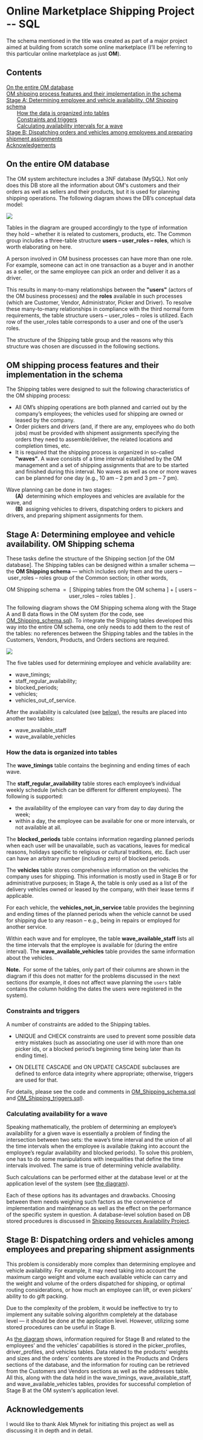 
# Online Marketplace Shipping Project -- SQL

The schema mentioned in the title was created as part of a major project aimed at building from scratch some online marketplace (I’ll be referring to this particular online marketplace as just **OM**). 

## Contents
[On the entire OM database](#EntireDB) <br /> 
[OM shipping process features and their implementation in the schema](#Shipping_features) <br />
[Stage A: Determining employee and vehicle availability. OM Shipping schema](#Determining_availability) <br />
  [How the data is organized into tables](#Data_in_tables) <br />
  [Constraints and triggers](#Constraints) <br />
  [Calculating availability intervals for a wave](#Calculating_intervals) <br />
[Stage B: Dispatching orders and vehicles among employees and preparing shipment assignments](#Stage_B) <br />
[Acknowledgements](#Acknowledgements) <br />

<a name = "EntireDB"><h2>On the entire OM database</h2></a>

The OM system architecture includes a 3NF database (MySQL). Not only does this DB store all the information about OM's customers and their orders as well as sellers and their products, but it is used for planning shipping operations. 
The following diagram shows the DB’s conceptual data model:

![ ](https://github.com/AndreyMaykov/Online_marketplace_shipping__SQL/blob/main/images/OM_Full.svg)

Tables in the diagram are grouped accordingly to the type of information they hold – whether it is related to customers, products, etc. The Common group includes a three-table structure **users&nbsp;&ndash;&nbsp;user_roles&nbsp;&ndash;&nbsp;roles**, which is worth elaborating on here.

A person involved in OM business processes can have more than one role. For example, someone can act in one transaction as a buyer and in another as a seller, or the same employee can pick an order and deliver it as a driver. 

This results in many-to-many relationships between the **"users"** (actors of the OM business processes) and the **roles** available in such processes (which are Customer, Vendor, Administrator, Picker and Driver). To resolve these many-to-many relationships in compliance with the third normal form requirements, the table structure users&nbsp;&ndash;&nbsp;user_roles&nbsp;&ndash;&nbsp;roles is utilized. Each row of the user_roles table corresponds to a user and one of the user’s roles.

The structure of the Shipping table group and the reasons why this structure was chosen are discussed in the following sections.


<a name = "Shipping_features"><h2>OM shipping process features and their implementation in the schema</h2></a>

The Shipping tables were designed to suit the following characteristics of the OM shipping process:

- All OM’s shipping operations are both planned and carried out by the company’s employees; the vehicles used for shipping are owned or leased by the company.
- Order pickers and drivers (and, if there are any, employees who do both jobs) must be provided with shipment assignments specifying the orders they need to assemble/deliver, the related locations and  completion times, etc.
- It is required that the shipping process is organized in so-called **"waves"**. A wave consists of a time interval established by the OM management and a set of shipping assignments that are to be started and finished during this interval. No waves as well as one or more waves can be planned for one day (e.g., 10&nbsp;am&nbsp;&ndash;&nbsp;2&nbsp;pm and 3&nbsp;pm&nbsp;&ndash;&nbsp;7&nbsp;pm).

Wave planning can be done in two stages: <br>
    &nbsp;&nbsp;&nbsp;&nbsp;&nbsp;&nbsp;**(A)**&nbsp;&nbsp;determining which employees and vehicles are available for the wave, and <br>
    &nbsp;&nbsp;&nbsp;&nbsp;&nbsp;&nbsp;**(B)**&nbsp;&nbsp;assigning vehicles to drivers, dispatching  orders to pickers and drivers, and preparing shipment assignments for them.
    
    

<a name = "Determining_availability"><h2>Stage A: Determining employee and vehicle availability. OM Shipping schema</h2></a>

These tasks define the structure of the Shipping section [of the OM database]. The Shipping tables can be designed within a smaller schema &mdash; the **OM Shipping schema**&nbsp;&mdash; which includes only them and the users&nbsp;&ndash;&nbsp;user_roles&nbsp;&ndash;&nbsp;roles group of the Common section; in other words,
<p align = "center">
   OM Shipping schema&nbsp;&nbsp;=&nbsp;&nbsp;[&nbsp;Shipping tables from the OM schema&nbsp;] 
	+ [&nbsp;users&nbsp;&ndash;&nbsp;user_roles&nbsp;&ndash;&nbsp;roles tables&nbsp;] .
</p>

The following diagram shows the OM Shipping schema along with the Stage A and B data flows in the OM system (for the code, see
<a href="https://github.com/AndreyMaykov/Online_marketplace_shipping__SQL/blob/main/src/OM_Shipping_schema.sql">OM_Shipping_schema.sql</a>).
To integrate the Shipping tables developed this way into the entire OM schema, one only needs to add them to the rest of the tables: no references between the Shipping tables and the tables in the Customers, Vendors, Products, and Orders sections are required.



<a name = "OM_Shipping diagram">
	
![ ](https://github.com/AndreyMaykov/Online_marketplace_shipping__SQL/blob/main/images/OM_Shipping_0.5.svg)
	
</a>

The five tables used for determining employee and vehicle availability are:
- wave_timings;
- staff_regular_availability;
- blocked_periods;
- vehicles;
- vehicles_out_of_service.

After the availability is calculated (see <a href="#Calculating_intervals">below</a>), the results are placed into another two tables:
- wave_available_staff
- wave_available_vehicles

<a name = "Data_in_tables"><h3>How the data is organized into tables</h3></a>

The **wave_timings** table contains the beginning and ending times of each wave.

The **staff_regular_availability** table stores each employee’s individual weekly schedule (which can be different for different employees).  The following is supported:
- the availability of the employee can vary from day to day during the week;
- within a day, the employee can be available for one or more intervals, or not available at all.

The **blocked_periods** table contains information regarding planned periods when each user will be unavailable, 
	such as vacations, leaves for medical reasons, 
	holidays specific to religious or cultural traditions, etc.
	Each user can have an arbitrary number (including zero) of blocked periods.
	
The **vehicles** table stores comprehensive information on the vehicles the company uses for shipping. This information is mostly used in Stage B or for administrative purposes; in Stage A, the table is only used as a list of the delivery vehicles owned or leased by the company, with their lease terms if applicable.

For each vehicle, the **vehicles_not_in_service** table provides the beginning and ending times of the planned periods when the vehicle cannot be used for shipping due to any reason – e.g., being in repairs or employed for another service. 

Within each wave and for employee, the table **wave_available_staff** lists all the time intervals that the employee is available for (during the entire interval). The **wave_available_vehicles** table provides the same information about the vehicles.

**Note.**&nbsp;&nbsp;For some of the tables, only part of their columns are shown in the diagram if this does not matter for the problems discussed in the next sections (for example, it does not affect wave planning the `users` table contains the column holding the dates the users were registered in the system).


<a name = "Constraints"><h3>Constraints and triggers</h3></a>

A number of constraints are added to the Shipping tables.

- UNIQUE and CHECK constraints are used to prevent some possible data entry mistakes (such as associating one user id with more than one picker ids, or a blocked period’s beginning time being later than its ending time). 

- ON DELETE CASCADE and ON UPDATE CASCADE subclauses are defined to enforce data integrity where appropriate; otherwise, triggers are used for that.

For details, please see the code and comments in
<a href="https://github.com/AndreyMaykov/Online_marketplace_shipping__SQL/blob/main/src/OM_Shipping_schema.sql">OM_Shipping_schema.sql</a> 
and 
<a href="https://github.com/AndreyMaykov/Online_marketplace_shipping__SQL/blob/main/src/OM_Shipping_triggers.sql">OM_Shipping_triggers.sql</a>).


<a name = "Calculating_intervals"><h3>Calculating availability for a wave</h3></a>

Speaking mathematically, the problem of determining an employee’s availability for a given wave is essentially a problem of finding the intersection between two sets: the wave’s time interval and the union of all the time intervals when the employee is available (taking into account the employee’s regular availability and blocked periods). To solve this problem, one has to do some manipulations with inequalities that define the time intervals involved. The same is true of determining vehicle availability.

Such calculations can be performed either at the database level or at the application level of the system (see 
<a href = "#OM_Shipping diagram">the diagram</a>).

Each of these options has its advantages and drawbacks. Choosing between them needs weighing such factors as the convenience of implementation and maintenance as well as the effect on the performance of the specific system in question. A database-level solution based on DB stored procedures is discussed in <a href="https://github.com/AndreiMaikov/Shipping_resources_availability--SQL">Shipping Resources Availability Project</a>.

<a name = "Stage_B"><h2>Stage B: Dispatching orders and vehicles among employees and preparing shipment assignments</h2></a>

This problem is considerably more complex than determining employee and vehicle availability. For example, it may need taking into account the maximum cargo weight and volume each available vehicle can carry and the weight and volume of the orders dispatched for shipping, or optimal routing considerations, or how much an employee can lift, or even pickers’ ability to do gift packing. 

Due to the complexity of the problem, it would be ineffective to try to implement any suitable solving algorithm completely at the database level&nbsp;&mdash;
it should be done at the application level. However, utilizing some stored procedures can be useful in Stage B.

As <a href = "#OM_Shipping diagram">the diagram</a> shows, information required for Stage B and related to the employees’ and the vehicles’ capabilities is stored in the picker_profiles, driver_profiles, and vehicles tables. Data related to the products' weights and sizes and the orders' contents are stored in the Products and Orders sections of the database, and the information for routing can be retrieved from the Customers and Vendors sections as well as the addresses table. All this, along with the data held in the wave_timings, wave_available_staff, and wave_available_vehicles tables, provides for successful completion of Stage B at the OM system's application level.

<a name="Acknowledgements"><h2>Acknowledgements</h2></a>

I would like to thank Alek Mlynek for initiating this project as well as discussing it in depth and in detail.

